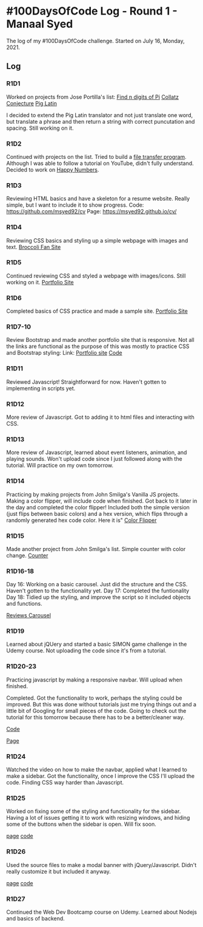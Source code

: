 # #100DaysOfCode Log - Round 1 - Manaal Syed

The log of my #100DaysOfCode challenge. Started on July 16, Monday, 2021.

## Log

### R1D1
Worked on projects from Jose Portilla's list:
[Find n digits of Pi](https://github.com/msyed92/100-days-of-code/blob/master/Projects/Day_1/digits_of_pi.py)
[Collatz Conjecture](https://github.com/msyed92/100-days-of-code/blob/master/Projects/Day_1/collatz.py)
[Pig Latin](https://github.com/msyed92/100-days-of-code/blob/master/Projects/Day_1/pig_latin.py)

I decided to extend the Pig Latin translator and not just translate one word, but translate a phrase and then return a string with correct puncutation and spacing. Still working on it.


### R1D2
Continued with projects on the list. Tried to build a [file transfer program](https://github.com/msyed92/100-days-of-code/tree/master/Projects/Day_2/pythonFTP). Although I was able to follow a tutorial on YouTube, didn't fully understand. Decided to work on [Happy Numbers](https://github.com/msyed92/100-days-of-code/blob/master/Projects/Day_2/happynumbers.py).

### R1D3

Reviewing HTML basics and have a skeleton for a resume website. Really simple, but I want to include it to show progress.
Code: https://github.com/msyed92/cv
Page: https://msyed92.github.io/cv/

### R1D4

Reviewing CSS basics and styling up a simple webpage with images and text.
[Broccoli Fan Site](https://github.com/msyed92/100-days-of-code/tree/master/Projects/Day_4)

### R1D5

Continued reviewing CSS and styled a webpage with images/icons.
Still working on it.
[Portfolio Site](https://github.com/msyed92/100-days-of-code/tree/master/Projects/Day_5)

### R1D6

Completed basics of CSS practice and made a sample site.
[Portfolio Site](https://github.com/msyed92/100-days-of-code/tree/master/Projects/Day_5)

### R1D7-10
Review Bootstrap and made another portfolio site that is responsive. Not all the links are functional as the purpose of this was mostly to practice CSS and Bootstrap styling:
Link:
[Portfolio site](https://msyed92.github.io/sample_portfolio/)
[Code](https://github.com/msyed92/sample_portfolio)

### R1D11
Reviewed Javascript! Straightforward for now. Haven't gotten to implementing in scripts yet.

### R1D12
More review of Javascript. Got to adding it to html files and interacting with CSS.

### R1D13
More review of Javascript, learned about event listeners, animation, and playing sounds. Won't upload code since I just followed along with the tutorial. Will practice on my own tomorrow.

### R1D14

Practicing by making projects from John Smilga's Vanilla JS projects. Making a color flipper, will include code when finished.
Got back to it later in the day and completed the color flipper! Included both the simple version (just flips between basic colors) and a hex version, which flips through a randomly generated hex code color. Here it is" [Color Flipper](https://msyed92.github.io/color_flipper/)

### R1D15

Made another project from John Smilga's list. Simple counter with color change.
[Counter](https://msyed92.github.io/counter/)

### R1D16-18

Day 16: Working on a basic carousel. Just did the structure and the CSS. Haven't gotten to the functionality yet.
Day 17: Completed the funtionality
Day 18: Tidied up the styling, and improve the script so it included objects and functions.

[Reviews Carousel](https://msyed92.github.io/reviews_carousel/index.html)

### R1D19

Learned about jQUery and started a basic SIMON game challenge in the Udemy course. Not uploading the code since it's from a tutorial.

### R1D20-23

Practicing javascript by making a responsive navbar. Will upload when finished.

Completed. Got the functionality to work, perhaps the styling could be improved. But this was done without tutorials just me trying things out and a little bit of Googling for small pieces of the code. Going to check out the tutorial for this tomorrow because there has to be a better/cleaner way.

[Code](https://github.com/msyed92/navbar)

[Page](https://msyed92.github.io/navbar/)

### R1D24

Watched the video on how to make the navbar, applied what I learned to make a sidebar. Got the functionality, once I improve the CSS I'll upload the code. Finding CSS way harder than Javascript.

### R1D25

Worked on fixing some of the styling and functionality for the sidebar. Having a lot of issues getting it to work with resizing windows, and hiding some of the buttons when the sidebar is open. Will fix soon.

[page](https://msyed92.github.io/sidebar/)
[code](https://github.com/msyed92/sidebar)

### R1D26

Used the source files to make a modal banner with jQuery/Javascript. Didn't really customize it but included it anyway.

[page](https://msyed92.github.io/modal/)
[code](https://github.com/msyed92/modal)

### R1D27

Continued the Web Dev Bootcamp course on Udemy. Learned about Nodejs and basics of backend.
